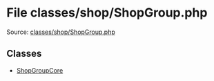 File classes/shop/ShopGroup.php
=========

Source: [classes/shop/ShopGroup.php](https://github.com/PrestaShop/PrestaShop/blob/1.5.0.15/classes/shop/ShopGroup.php)


Classes
-------

* [ShopGroupCore](class.ShopGroupCore.md)

